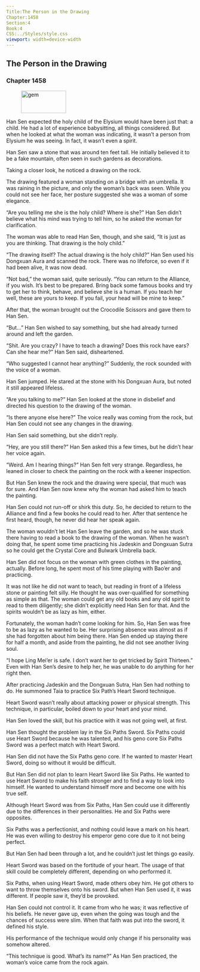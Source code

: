 ```yaml
---
Title:The Person in the Drawing 
Chapter:1458 
Section:4 
Book:4 
CSS:../Styles/style.css 
viewport: width=device-width
---
```

  
## The Person in the Drawing
### Chapter 1458
  
<figure>
	<img src="../Images/gem.gif" alt="gem" id="gem" width="120" height="60" />
</figure>
  

  
Han Sen expected the holy child of the Elysium would have been just that: a child. He had a lot of experience babysitting, all things considered. But when he looked at what the woman was indicating, it wasn’t a person from Elysium he was seeing. In fact, it wasn’t even a spirit.

Han Sen saw a stone that was around ten feet tall. He initially believed it to be a fake mountain, often seen in such gardens as decorations.

Taking a closer look, he noticed a drawing on the rock.

The drawing featured a woman standing on a bridge with an umbrella. It was raining in the picture, and only the woman’s back was seen. While you could not see her face, her posture suggested she was a woman of some elegance.

“Are you telling me she is the holy child? Where is she?” Han Sen didn’t believe what his mind was trying to tell him, so he asked the woman for clarification.

The woman was able to read Han Sen, though, and she said, “It is just as you are thinking. That drawing is the holy child.”

“The drawing itself? The actual drawing is the holy child?” Han Sen used his Dongxuan Aura and scanned the rock. There was no lifeforce, so even if it had been alive, it was now dead.

“Not bad,” the woman said, quite seriously. “You can return to the Alliance, if you wish. It’s best to be prepared. Bring back some famous books and try to get her to think, behave, and believe she is a human. If you teach her well, these are yours to keep. If you fail, your head will be mine to keep.”

After that, the woman brought out the Crocodile Scissors and gave them to Han Sen.

“But…” Han Sen wished to say something, but she had already turned around and left the garden.

“Shit. Are you crazy? I have to teach a drawing? Does this rock have ears? Can she hear me?” Han Sen said, disheartened.

“Who suggested I cannot hear anything?” Suddenly, the rock sounded with the voice of a woman.

Han Sen jumped. He stared at the stone with his Dongxuan Aura, but noted it still appeared lifeless.

“Are you talking to me?” Han Sen looked at the stone in disbelief and directed his question to the drawing of the woman.

“Is there anyone else here?” The voice really was coming from the rock, but Han Sen could not see any changes in the drawing.

Han Sen said something, but she didn’t reply.

“Hey, are you still there?” Han Sen asked this a few times, but he didn’t hear her voice again.

“Weird. Am I hearing things?” Han Sen felt very strange. Regardless, he leaned in closer to check the painting on the rock with a keener inspection.

But Han Sen knew the rock and the drawing were special, that much was for sure. And Han Sen now knew why the woman had asked him to teach the painting.

Han Sen could not run-off or shirk this duty. So, he decided to return to the Alliance and find a few books he could read to her. After that sentence he first heard, though, he never did hear her speak again.

The woman wouldn’t let Han Sen leave the garden, and so he was stuck there having to read a book to the drawing of the woman. When he wasn’t doing that, he spent some time practicing his Jadeskin and Dongxuan Sutra so he could get the Crystal Core and Bulwark Umbrella back.

Han Sen did not focus on the woman with green clothes in the painting, actually. Before long, he spent most of his time playing with Bao’er and practicing.

It was not like he did not want to teach, but reading in front of a lifeless stone or painting felt silly. He thought he was over-qualified for something as simple as that. The woman could get any old books and any old spirit to read to them diligently; she didn’t explicitly need Han Sen for that. And the spirits wouldn’t be as lazy as him, either.

Fortunately, the woman hadn’t come looking for him. So, Han Sen was free to be as lazy as he wanted to be. Her surprising absence was almost as if she had forgotten about him being there. Han Sen ended up staying there for half a month, and aside from the painting, he did not see another living soul.

“I hope Ling Mei’er is safe. I don’t want her to get tricked by Spirit Thirteen.” Even with Han Sen’s desire to help her, he was unable to do anything for her right then.

After practicing Jadeskin and the Dongxuan Sutra, Han Sen had nothing to do. He summoned Taia to practice Six Path’s Heart Sword technique.

Heart Sword wasn’t really about attacking power or physical strength. This technique, in particular, boiled down to your heart and your mind.

Han Sen loved the skill, but his practice with it was not going well, at first.

Han Sen thought the problem lay in the Six Paths Sword. Six Paths could use Heart Sword because he was talented, and his geno core Six Paths Sword was a perfect match with Heart Sword.

Han Sen did not have the Six Paths geno core. If he wanted to master Heart Sword, doing so without it would be difficult.

But Han Sen did not plan to learn Heart Sword like Six Paths. He wanted to use Heart Sword to make his faith stronger and to find a way to look into himself. He wanted to understand himself more and become one with his true self.

Although Heart Sword was from Six Paths, Han Sen could use it differently due to the differences in their personalities. He and Six Paths were opposites.

Six Paths was a perfectionist, and nothing could leave a mark on his heart. He was even willing to destroy his emperor geno core due to it not being perfect.

But Han Sen had been through a lot, and he couldn’t just let things go easily.

Heart Sword was based on the fortitude of your heart. The usage of that skill could be completely different, depending on who performed it.

Six Paths, when using Heart Sword, made others obey him. He got others to want to throw themselves onto his sword. But when Han Sen used it, it was different. If people saw it, they’d be provoked.

Han Sen could not control it. It came from who he was; it was reflective of his beliefs. He never gave up, even when the going was tough and the chances of success were slim. When that faith was put into the sword, it defined his style.

His performance of the technique would only change if his personality was somehow altered.

“This technique is good. What’s its name?” As Han Sen practiced, the woman’s voice came from the rock again.